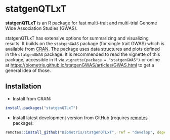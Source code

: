 
<!-- README.md is generated from README.Rmd. Please edit that file -->

# statgenQTLxT

**statgenQTLxT** is an R package for fast multi-trait and multi-trial
Genome Wide Association Studies (GWAS).

statgenQTLxT has extensive options for summarizing and visualizing
results. It builds on the `statgenGWAS` package (for single trait GWAS)
which is available from
[CRAN](https://biometris.github.io/statgenGWAS/). The package uses data
structures and plots defined in the `statgenGWAS` package. It is
recommended to read the vignette of this package, accessible in R via
`vignette(package = "statgenGWAS")` or online at
<https://biometris.github.io/statgenGWAS/articles/GWAS.html> to get a
general idea of those.

## Installation

- Install from CRAN:

``` r
install.packages("statgenQTLxT")
```

- Install latest development version from GitHub (requires
  [remotes](https://github.com/r-lib/remotes) package):

``` r
remotes::install_github("Biometris/statgenQTLxT", ref = "develop", dependencies = TRUE)
```
